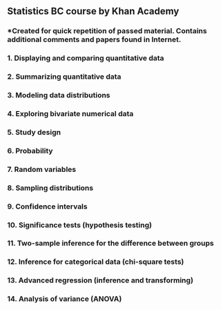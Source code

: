 
## Statistics BC course by Khan Academy
### *Created for quick repetition of passed material. Contains additional comments and papers found in Internet.

### 1. Displaying and comparing quantitative data
### 2. Summarizing quantitative data
### 3. Modeling data distributions
### 4. Exploring bivariate numerical data
### 5. Study design
### 6. Probability
### 7. Random variables
### 8. Sampling distributions
### 9. Confidence intervals
### 10. Significance tests (hypothesis testing)
### 11. Two-sample inference for the difference between groups
### 12. Inference for categorical data (chi-square tests)
### 13. Advanced regression (inference and transforming)
### 14. Analysis of variance (ANOVA)





